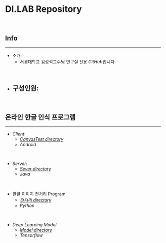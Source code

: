 <!--Heading-->
# DI.LAB Repository
<br/>

## Info
___
+ 소개:
  - 서경대학교 김성석교수님 연구실 전용 *GitHub*입니다.
<br/>

+ 구성인원:
  - 
<br/>

## 온라인 한글 인식 프로그램
___
+ *Client*:
  - [*CanvasTest directory*](https://github.com/ChangJinMoon/DI_15to17/tree/master/Codes/Server)
  - *Android*
<br/>

+ *Server*:
  - [*Sever directory*](https://github.com/ChangJinMoon/DI_15to17/tree/master/Codes/%ED%95%9C%EA%B8%80Collector)
  - *Java*
<br/>

+ 한글 이미지 전처리 Program
  - [*전처리 directory*](https://github.com/ChangJinMoon/DI_15to17/tree/master/Codes/%ED%95%9C%EA%B8%80%20%EC%9D%B4%EB%AF%B8%EC%A7%80%20%EC%A0%84%EC%B2%98%EB%A6%AC)
  - *Python*
<br/>

+ *Deep Learning Model*
  - [*Model directory*](https://github.com/ChangJinMoon/DI_15to17/tree/master/Codes/Model)
  - *Tensorflow*
